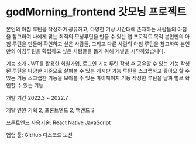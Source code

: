 # godMorning_frontend 갓모닝 프로젝트
본인의 아침 루틴을 작성하여 공유하고, 다양한 기상 시간대에 존재하는 사람들의 아침을 참고하여 나에게 맞는 최적의 모닝루틴을 만들 수 있는 앱 프로젝트 목적 본인만의 아침 루틴을 만들어 확인하고 싶은 사람들, 그리고 다른 사람의 아침 루틴을 참고하여 본인만의 아침루틴을 확립하고 싶은 사람들을 돕기 위해 개발을 시작하였습니다.

기능 소개 JWT를 활용한 회원가입, 로그인 기능 루틴 작성 후 공유할 수 있는 기능 작성된 루틴을 다양한 기준으로 살펴볼 수 있는 게시판 기능 루틴을 스크랩하고 좋아요 할 수 있는 기능 스크랩한 기능을 모아볼 수 있는 마이페이지 기능 작성한 루틴을 날짜 별로 확인할 수 있는 기능

개발 기간 2022.3 ~ 2022.7

개발 인원 기획 2, 프론트엔드 2, 백엔드 2

프론트엔드 사용기술: React Native JavaScript

협업 툴: GitHub 디스코드 노션
